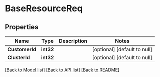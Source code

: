 # BaseResourceReq

## Properties
Name | Type | Description | Notes
------------ | ------------- | ------------- | -------------
**CustomerId** | **int32** |  | [optional] [default to null]
**ClusterId** | **int32** |  | [optional] [default to null]

[[Back to Model list]](../README.md#documentation-for-models) [[Back to API list]](../README.md#documentation-for-api-endpoints) [[Back to README]](../README.md)

